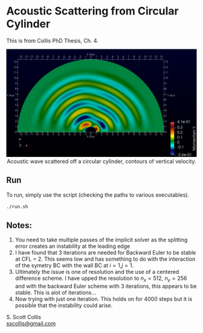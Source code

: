 # Acoustic Scattering from Circular Cylinder

This is from Collis PhD Thesis, Ch. 4.

<p align=center>
<img src=https://github.com/sscollis/lns3d/blob/master/test/cyl/v.png>
<br>Acoustic wave scattered off a circular cylinder, contours of vertical 
velocity.</p>

## Run

To run, simply use the script (checking the paths to various executables).

```bash
./run.sh
```

## Notes:
1. You need to take multiple passes of the implicit solver as the splitting
   error creates an instability at the leading edge
2. I have found that 3 iterations are needed for Backward Euler to be stable 
   at CFL = 2.  This seems low and has something to do with the interaction
   of the symetry BC with the wall BC at $i=1$,$j=1$.
3. Ultimately the issue is one of resolution and the use of a centered
   difference scheme.  I have upped the resolution to $n_x=512$, $n_y=256$ and
   with the backward Euler scheme with 3 iterations, this appears to be
   stable.  This is alot of iterations...
4. Now trying with just one iteration.  This holds on for 4000 steps
   but it is possible that the instability could arise.

S. Scott Collis\
sscollis@gmail.com
